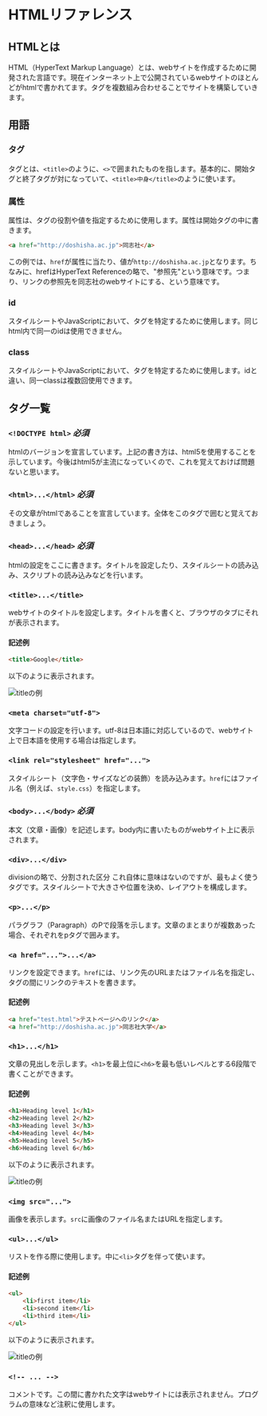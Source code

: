 # HTMLリファレンス
## HTMLとは

HTML（HyperText Markup Language）とは、webサイトを作成するために開発された言語です。現在インターネット上で公開されているwebサイトのほとんどがhtmlで書かれてます。タグを複数組み合わせることでサイトを構築していきます。

## 用語

### タグ

タグとは、`<title>`のように、`<>`で囲まれたものを指します。基本的に、開始タグと終了タグが対になっていて、`<title>中身</title>`のように使います。

### 属性

属性は、タグの役割や値を指定するために使用します。属性は開始タグの中に書きます。

```html
<a href="http://doshisha.ac.jp">同志社</a>
```

この例では、`href`が属性に当たり、値が`http://doshisha.ac.jp`となります。ちなみに、hrefはHyperText Referenceの略で、"参照先"という意味です。つまり、リンクの参照先を同志社のwebサイトにする、という意味です。

### id

スタイルシートやJavaScriptにおいて、タグを特定するために使用します。同じhtml内で同一のidは使用できません。

### class

スタイルシートやJavaScriptにおいて、タグを特定するために使用します。idと違い、同一classは複数回使用できます。

## タグ一覧

### `<!DOCTYPE html>` *必須*

htmlのバージョンを宣言しています。上記の書き方は、html5を使用することを示しています。今後はhtml5が主流になっていくので、これを覚えておけば問題ないと思います。

### `<html>...</html>` *必須*

その文章がhtmlであることを宣言しています。全体をこのタグで囲むと覚えておきましょう。

### `<head>...</head>` *必須*

htmlの設定をここに書きます。タイトルを設定したり、スタイルシートの読み込み、スクリプトの読み込みなどを行います。

### `<title>...</title>`

webサイトのタイトルを設定します。タイトルを書くと、ブラウザのタブにそれが表示されます。

#### 記述例

```html
<title>Google</title>
```

以下のように表示されます。

![titleの例](images/title.png)

### `<meta charset="utf-8">`

文字コードの設定を行います。utf-8は日本語に対応しているので、webサイト上で日本語を使用する場合は指定します。

### `<link rel="stylesheet" href="...">`

スタイルシート（文字色・サイズなどの装飾）を読み込みます。`href`にはファイル名（例えば、`style.css`）を指定します。

### `<body>...</body>` *必須*

本文（文章・画像）を記述します。body内に書いたものがwebサイト上に表示されます。

### `<div>...</div>`

divisionの略で、分割された区分
これ自体に意味はないのですが、最もよく使うタグです。スタイルシートで大きさや位置を決め、レイアウトを構成します。

### `<p>...</p>`

パラグラフ（Paragraph）のPで段落を示します。文章のまとまりが複数あった場合、それぞれをpタグで囲みます。

### `<a href="...">...</a>`

リンクを設定できます。`href`には、リンク先のURLまたはファイル名を指定し、タグの間にリンクのテキストを書きます。

#### 記述例

```html
<a href="test.html">テストページへのリンク</a>
<a href="http://doshisha.ac.jp">同志社大学</a>
```

### `<h1>...</h1>`

文章の見出しを示します。`<h1>`を最上位に`<h6>`を最も低いレベルとする6段階で書くことができます。

#### 記述例

```html
<h1>Heading level 1</h1>
<h2>Heading level 2</h2>
<h3>Heading level 3</h3>
<h4>Heading level 4</h4>
<h5>Heading level 5</h5>
<h6>Heading level 6</h6>
```

以下のように表示されます。

![titleの例](images/hx.png)

### `<img src="...">`

画像を表示します。`src`に画像のファイル名またはURLを指定します。

### `<ul>...</ul>`


リストを作る際に使用します。中に`<li>`タグを伴って使います。

#### 記述例

```html
<ul>
	<li>first item</li>
	<li>second item</li>
	<li>third item</li>
</ul>
```

以下のように表示されます。

![titleの例](images/list.png)

### `<!-- ... -->`

コメントです。この間に書かれた文字はwebサイトには表示されません。プログラムの意味など注釈に使用します。


